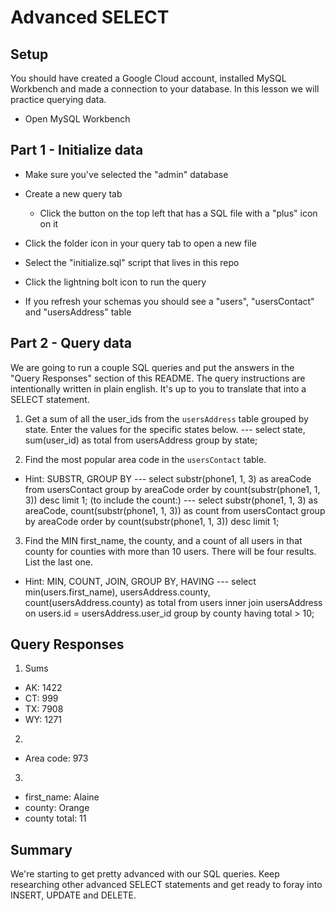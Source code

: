 # Advanced SELECT

## Setup

You should have created a Google Cloud account, installed MySQL Workbench and made a connection to your database. In this lesson we will practice querying data.

* Open MySQL Workbench

## Part 1 - Initialize data

* Make sure you've selected the "admin" database

* Create a new query tab
  * Click the button on the top left that has a SQL file with a "plus" icon on it

* Click the folder icon in your query tab to open a new file

* Select the "initialize.sql" script that lives in this repo

* Click the lightning bolt icon to run the query

* If you refresh your schemas you should see a "users", "usersContact" and "usersAddress" table

## Part 2 - Query data

We are going to run a couple SQL queries and put the answers in the "Query Responses" section of this README. The query instructions are intentionally written in plain english. It's up to you to translate that into a SELECT statement.

1. Get a sum of all the user_ids from the `usersAddress` table grouped by state. Enter the values for the specific states below.
--- select state, sum(user_id) as total from usersAddress group by state;

2. Find the most popular area code in the `usersContact` table. 
  * Hint: SUBSTR, GROUP BY
--- select substr(phone1, 1, 3) as areaCode from usersContact group by areaCode order by count(substr(phone1, 1, 3)) desc limit 1;
(to include the count:) --- select substr(phone1, 1, 3) as areaCode, count(substr(phone1, 1, 3)) as count from usersContact group by areaCode order by count(substr(phone1, 1, 3)) desc limit 1;

3. Find the MIN first_name, the county, and a count of all users in that county for counties with more than 10 users. There will be four results. List the last one. 
  * Hint: MIN, COUNT, JOIN, GROUP BY, HAVING
--- select min(users.first_name), usersAddress.county, count(usersAddress.county) as total from users inner join usersAddress on users.id = usersAddress.user_id group by county having total > 10;

## Query Responses

1. Sums
  * AK: 1422
  * CT: 999
  * TX: 7908
  * WY: 1271

2.
  * Area code: 973

3.
  * first_name: Alaine
  * county: Orange
  * county total: 11


## Summary

We're starting to get pretty advanced with our SQL queries. Keep researching other advanced SELECT statements and get ready to foray into INSERT, UPDATE and DELETE.